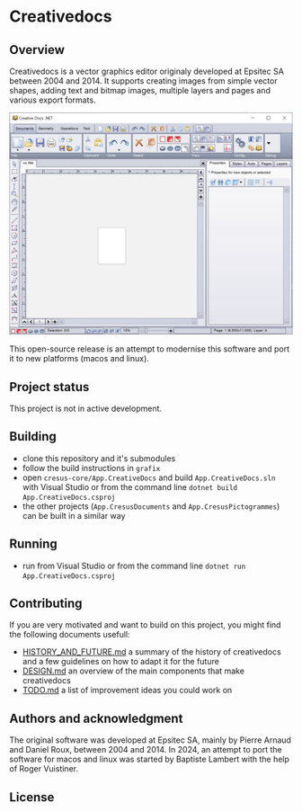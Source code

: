 # Creativedocs

## Overview

Creativedocs is a vector graphics editor originaly developed at Epsitec SA between 2004 and 2014.
It supports creating images from simple vector shapes, adding text and bitmap images, multiple layers and pages and various export formats.

![Screenshot of the interface of Creativedocs](./creativedocs_new_interface.png)

This open-source release is an attempt to modernise this software and port it to new platforms (macos and linux).

## Project status

This project is not in active development.

## Building

- clone this repository and it's submodules
- follow the build instructions in `grafix`
- open `cresus-core/App.CreativeDocs` and build `App.CreativeDocs.sln` with Visual Studio or from the command line `dotnet build App.CreativeDocs.csproj`
- the other projects (`App.CresusDocuments` and `App.CresusPictogrammes`) can be built in a similar way

## Running

- run from Visual Studio or from the command line `dotnet run App.CreativeDocs.csproj`

## Contributing

If you are very motivated and want to build on this project, you might find the following documents usefull:

- [HISTORY_AND_FUTURE.md](HISTORY_AND_FUTURE.md) a summary of the history of creativedocs and a few guidelines on how to adapt it for the future
- [DESIGN.md](DESIGN.md) an overview of the main components that make creativedocs
- [TODO.md](TODO.md) a list of improvement ideas you could work on

## Authors and acknowledgment

The original software was developed at Epsitec SA, mainly by Pierre Arnaud and Daniel Roux, between 2004 and 2014.
In 2024, an attempt to port the software for macos and linux was started by Baptiste Lambert with the help of Roger Vuistiner.

## License